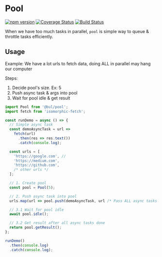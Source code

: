 # Pool

[![npm version](https://badge.fury.io/js/%40bul%2Fpool.svg)](https://badge.fury.io/js/%40bul%2Fpool)
[![Coverage Status](https://coveralls.io/repos/github/hoanganh25991/node-pool/badge.svg?branch=master)](https://coveralls.io/github/hoanganh25991/node-pool?branch=master)
[![Build Status](https://travis-ci.org/hoanganh25991/node-pool.svg?branch=master)](https://travis-ci.org/hoanganh25991/node-pool)

When we have too much tasks in parallel, `pool` is simple way to queue & throttle tasks efficiently.

## Usage

Example: We have a lot urls to fetch data, doing ALL in parallel may hang our computer

Steps:

1. Decide pool's size. Ex: 5
2. Push async task & args into pool
3. Wait for pool idle & get result

```js
import Pool from '@bul/pool';
import fetch from 'isomorphic-fetch';

const runDemo = async () => {
  // Simple async task
  const demoAsyncTask = url =>
    fetch(url)
      .then(res => res.text())
      .catch(console.log);

  const urls = [
    'https://google.com', //
    'https://medium.com',
    'https://github.com',
    /* other urls */
  ];

  // 1. Create pool
  const pool = Pool(5);

  // 2. Push async task into pool
  urls.map(url => pool.push(demoAsyncTask, url /* Pass ALL async tasks' args here */));

  // 3.1 Wait for pool idle
  await pool.idle();

  // 3.2 Get result after all async tasks done
  return pool.getResult();
};

runDemo()
  .then(console.log)
  .catch(console.log);
```
